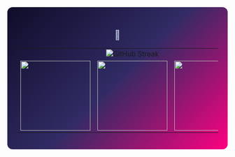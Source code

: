 <div align="center" style="background: linear-gradient(135deg, #0f0c29, #302b63, #ff0080); padding:22px; border-radius:12px;">

  <picture>
    <source media="(prefers-color-scheme: dark)" 
            srcset="">
    <source media="(prefers-color-scheme: light)" 
            srcset="">
  </picture>

  <h2 style="color:#B9C0DA; margin-bottom:18px;">🔹</h2>

  <table width="100%" align="center" cellspacing="8">
    <tr>
      <td align="center" colspan="8">
        <picture>
          <source media="(prefers-color-scheme: dark)" 
                  srcset="https://github-readme-streak-stats-zeta-drab.vercel.app?user=Bravudo&theme=transparent&card_width=1000&card_height=200&border=FF000000&currStreakNum=FFFFFF&stroke=FFFFFF&background=00000000&sideLabels=EBEBEB&currStreakLabel=FFFFFF&dates=D8D8D8">
          <source media="(prefers-color-scheme: light)" 
                  srcset="https://github-readme-streak-stats-zeta-drab.vercel.app?user=Bravudo&theme=transparent&card_width=1000&card_height=200&border=FF000000&currStreakNum=2C2C2C&stroke=2C2C2C&background=00000000&sideLabels=4A4A4A&currStreakLabel=2C2C2C&dates=4A4A4A">
          <img src="https://github-readme-streak-stats-zeta-drab.vercel.app?user=Bravudo&theme=transparent" alt="GitHub Streak"/>
        </picture>
      </td>
    </tr>
    <tr>
      <td align="center">
        <picture>
          <source media="(prefers-color-scheme: dark)" 
                  srcset="http://github-profile-summary-cards-mirror.vercel.app/api/cards/most-commit-language?username=Bravudo&theme=nord_dark&bg_color=00000000&border_color=0000&title_color=B9C0DA&text_color=B9C0DA">
          <source media="(prefers-color-scheme: light)" 
                  srcset="http://github-profile-summary-cards-mirror.vercel.app/api/cards/most-commit-language?username=Bravudo&theme=nord_bright&bg_color=00000000&border_color=0000&title_color=2C2C2C&text_color=4A4A4A">
          <img src="http://github-profile-summary-cards-mirror.vercel.app/api/cards/most-commit-language?username=Bravudo" height="160"/>
        </picture>
      </td>
      <td align="center">
        <picture>
          <source media="(prefers-color-scheme: dark)" 
                  srcset="http://github-profile-summary-cards-mirror.vercel.app/api/cards/productive-time?username=Bravudo&utcOffset=-3&theme=nord_dark&bg_color=00000000&border_color=0000&title_color=B9C0DA&text_color=B9C0DA">
          <source media="(prefers-color-scheme: light)" 
                  srcset="http://github-profile-summary-cards-mirror.vercel.app/api/cards/productive-time?username=Bravudo&utcOffset=-3&theme=nord_bright&bg_color=00000000&border_color=0000&title_color=2C2C2C&text_color=4A4A4A">
          <img src="http://github-profile-summary-cards-mirror.vercel.app/api/cards/productive-time?username=Bravudo" height="160"/>
        </picture>
      </td>
      <td align="center">
        <picture>
          <source media="(prefers-color-scheme: dark)" 
                  srcset="http://github-profile-summary-cards-mirror.vercel.app/api/cards/repos-per-language?username=Bravudo&theme=nord_dark&bg_color=00000000&border_color=0000&title_color=B9C0DA&text_color=B9C0DA">
          <source media="(prefers-color-scheme: light)" 
                  srcset="http://github-profile-summary-cards-mirror.vercel.app/api/cards/repos-per-language?username=Bravudo&theme=nord_bright&bg_color=00000000&border_color=0000&title_color=2C2C2C&text_color=4A4A4A">
          <img src="http://github-profile-summary-cards-mirror.vercel.app/api/cards/repos-per-language?username=Bravudo" height="160"/>
        </picture>
      </td>
    </tr>
  </table>
</div>

